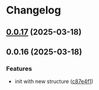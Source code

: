 # Changelog

## [0.0.17](https://github.com/moh3n9595/react-beacon-hint/compare/v0.0.16...v0.0.17) (2025-03-18)

## 0.0.16 (2025-03-18)

### Features

* init with new structure ([c87e4f1](https://github.com/moh3n9595/react-beacon-hint/commit/c87e4f1e81957c3335aec3ab20106e6aeba9526a))
